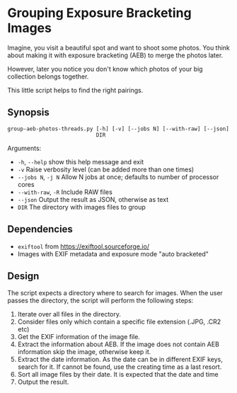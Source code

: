 Grouping Exposure Bracketing Images
===================================

Imagine, you visit a beautiful spot and want to shoot some photos.
You think about making it with exposure bracketing (AEB) to merge
the photos later.

However, later you notice you don't know which photos of your big
collection belongs together.

This little script helps to find the right pairings.


Synopsis
--------

```
group-aeb-photos-threads.py [-h] [-v] [--jobs N] [--with-raw] [--json]
                            DIR
```

Arguments:

* `-h`, `--help`
  show this help message and exit
* `-v`
  Raise verbosity level (can be added more than one times)
* `--jobs N`, `-j N`
  Allow N jobs at once; defaults to number of processor cores
* `--with-raw`, `-R`
  Include RAW files
* `--json`
  Output the result as JSON, otherwise as text
* `DIR`
  The directory with images files to group


Dependencies
------------

* `exiftool` from https://exiftool.sourceforge.io/
* Images with EXIF metadata and exposure mode "auto bracketed"


Design
------

The script expects a directory where to search for images. When the user
passes the directory, the script will perform the following steps:

1. Iterate over all files in the directory.
1. Consider files only which contain a specific file extension (.JPG, .CR2 etc)
1. Get the EXIF information of the image file.
1. Extract the information about AEB. If the image does not contain AEB information
    skip the image, otherwise keep it.
1. Extract the date information. As the date can be in different EXIF keys, search
    for it. If cannot be found, use the creating time as a last resort.
1. Sort all image files by their date. It is expected that the date and time
1. Output the result.
